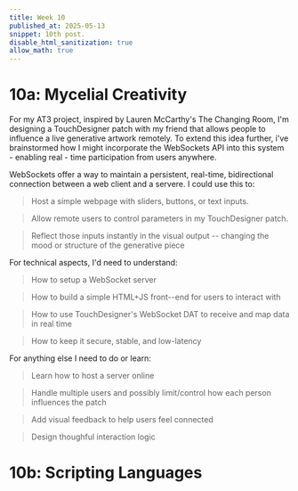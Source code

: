 ```yaml
---
title: Week 10 
published_at: 2025-05-13
snippet: 10th post.
disable_html_sanitization: true
allow_math: true
---
```


# 10a: Mycelial Creativity 
For my AT3 project, inspired by Lauren McCarthy's The Changing Room, I'm designing a TouchDesigner patch with my friend that allows people to influence a live generative artwork remotely. To extend this idea further, i've brainstormed how I might incorporate the WebSockets API into this system - enabling real - time participation from users anywhere. 

WebSockets offer a way to maintain a persistent, real-time, bidirectional connection between a web client and a servere. I could use this to: 

> Host a simple webpage with sliders, buttons, or text inputs.

> Allow remote users to control parameters in my TouchDesigner patch.

> Reflect those inputs instantly in the visual output -- changing the mood or structure of the generative piece

For technical aspects, I'd need to understand: 

> How to setup a WebSocket server

> How to build a simple HTML+JS front--end for users to interact with 

> How to use TouchDesigner's WebSocket DAT to receive and map data in real time

> How to keep it secure, stable, and low-latency 

For anything else I need to do or learn:

> Learn how to host a server online

> Handle multiple users and possibly limit/control how each person influences the patch 

> Add visual feedback to help users feel connected 

> Design thoughful interaction logic
# 10b: Scripting Languages 